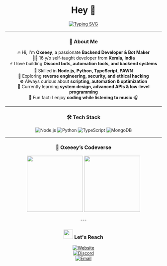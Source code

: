 <div align="center">

# Hey 👋  
[![Typing SVG](https://readme-typing-svg.herokuapp.com?font=Fira+Code&pause=1000&color=00F7F7&center=true&vCenter=true&width=435&lines=I'm+Oxeeey+🔥;Backend+Developer+%7C+Bot+Maker;Fullstack+Dev+Enthusiast)](https://git.io/typing-svg)

---

### 🚀 About Me  
🔥 Hi, I'm **Oxeeey**, a passionate **Backend Developer & Bot Maker**  
👨‍💻 16 y/o self-taught developer from **Kerala, India**  
⚡ I love building **Discord bots, automation tools, and backend systems**  
🔨 Skilled in **Node.js, Python, TypeScript, PAWN**  
🔐 Exploring **reverse engineering, security, and ethical hacking**  
⚙️ Always curious about **scripting, automation & optimization**  
🌱 Currently learning **system design, advanced APIs & low-level programming**  
🎵 Fun fact: I enjoy **coding while listening to music** 🎧  

---

### 🛠 Tech Stack  
![Node.js](https://img.shields.io/badge/-Node.js-black?style=flat-square&logo=node.js)
![Python](https://img.shields.io/badge/-Python-black?style=flat-square&logo=python)
![TypeScript](https://img.shields.io/badge/-TypeScript-black?style=flat-square&logo=typescript)
![MongoDB](https://img.shields.io/badge/-MongoDB-black?style=flat-square&logo=mongodb)

---

### 👾 Oxeeey’s Codeverse  

<p align="center">
  <img src="https://github-readme-stats.vercel.app/api?username=Oxeeyz&show_icons=true&theme=radical" height="180"/>
  <img src="https://github-readme-stats.vercel.app/api/top-langs/?username=Oxeeyz&layout=compact&theme=radical" height="180"/>
</p>
---

### <img src="https://cdn.discordapp.com/emojis/923782059762282526.gif" width="30" height="30" /> Let's Reach
[![Website](https://img.shields.io/badge/Website-Visit-blue?style=flat-square)](https://yourwebsite.com)  
[![Discord](https://img.shields.io/badge/Discord-Join-7289da?style=flat-square&logo=discord)](https://discord.gg/yourinvite)  
[![Email](https://img.shields.io/badge/Email-Contact-red?style=flat-square&logo=gmail)](mailto:youremail@gmail.com)  

</div>
